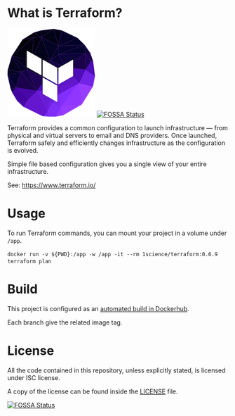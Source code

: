 # What is Terraform?

![logo](logo.png)
[![FOSSA Status](https://app.fossa.io/api/projects/git%2Bgithub.com%2F1science%2Fdocker-terraform.svg?type=shield)](https://app.fossa.io/projects/git%2Bgithub.com%2F1science%2Fdocker-terraform?ref=badge_shield)


Terraform provides a common configuration to launch infrastructure — from physical and virtual servers to email and DNS providers. 
Once launched, Terraform safely and efficiently changes infrastructure as the configuration is evolved.

Simple file based configuration gives you a single view of your entire infrastructure.

See: https://www.terraform.io/

# Usage

To run Terraform commands, you can mount your project in a volume under `/app`. 

```
docker run -v ${PWD}:/app -w /app -it --rm 1science/terraform:0.6.9 terraform plan  
```

# Build

This project is configured as an [automated build in Dockerhub](https://hub.docker.com/r/1science/terraform/). 

Each branch give the related image tag.  

# License

All the code contained in this repository, unless explicitly stated, is
licensed under ISC license.

A copy of the license can be found inside the [LICENSE](LICENSE) file.

[![FOSSA Status](https://app.fossa.io/api/projects/git%2Bgithub.com%2F1science%2Fdocker-terraform.svg?type=large)](https://app.fossa.io/projects/git%2Bgithub.com%2F1science%2Fdocker-terraform?ref=badge_large)